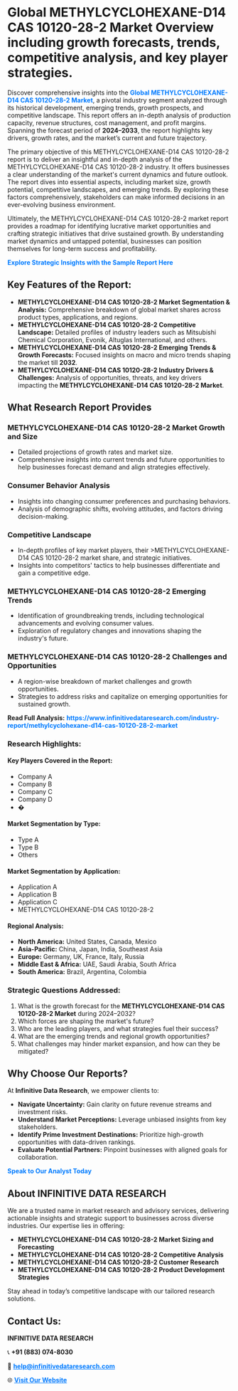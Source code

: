 <h1>Global METHYLCYCLOHEXANE-D14 CAS 10120-28-2 Market Overview including growth forecasts, trends, competitive analysis, and key player strategies.</h1>
<p>
Discover comprehensive insights into the 
<a href="https://www.infinitivedataresearch.com/industry-report/methylcyclohexane-d14-cas-10120-28-2-market" rel="dofollow" style="color: #007BFF; text-decoration: none;"><strong>Global METHYLCYCLOHEXANE-D14 CAS 10120-28-2 Market</strong></a>, a pivotal industry segment analyzed through its historical development, emerging trends, growth prospects, and competitive landscape. This report offers an in-depth analysis of production capacity, revenue structures, cost management, and profit margins. Spanning the forecast period of <strong>2024–2033</strong>, the report highlights key drivers, growth rates, and the market’s current and future trajectory.
</p>
<p>
The primary objective of this METHYLCYCLOHEXANE-D14 CAS 10120-28-2 report is to deliver an insightful and in-depth analysis of the METHYLCYCLOHEXANE-D14 CAS 10120-28-2 industry. It offers businesses a clear understanding of the market's current dynamics and future outlook. The report dives into essential aspects, including market size, growth potential, competitive landscapes, and emerging trends. By exploring these factors comprehensively, stakeholders can make informed decisions in an ever-evolving business environment.
</p>
<p>
Ultimately, the METHYLCYCLOHEXANE-D14 CAS 10120-28-2 market report provides a roadmap for identifying lucrative market opportunities and crafting strategic initiatives that drive sustained growth. By understanding market dynamics and untapped potential, businesses can position themselves for long-term success and profitability.
</p>
<p>
<a href="https://www.infinitivedataresearch.com/request-sample/reportId=102565" style="color: #007BFF; text-decoration: none;"><strong>Explore Strategic Insights with the Sample Report Here</strong></a>
</p>

<h2>Key Features of the Report:</h2>
<ul>
<li><strong>METHYLCYCLOHEXANE-D14 CAS 10120-28-2 Market Segmentation & Analysis:</strong> Comprehensive breakdown of global market shares across product types, applications, and regions.</li>
<li><strong>METHYLCYCLOHEXANE-D14 CAS 10120-28-2 Competitive Landscape:</strong> Detailed profiles of industry leaders such as Mitsubishi Chemical Corporation, Evonik, Altuglas International, and others.</li>
<li><strong>METHYLCYCLOHEXANE-D14 CAS 10120-28-2 Emerging Trends & Growth Forecasts:</strong> Focused insights on macro and micro trends shaping the market till <strong>2032</strong>.</li>
<li><strong>METHYLCYCLOHEXANE-D14 CAS 10120-28-2 Industry Drivers & Challenges:</strong> Analysis of opportunities, threats, and key drivers impacting the <strong>METHYLCYCLOHEXANE-D14 CAS 10120-28-2 Market</strong>.</li>
</ul>

<h2>What Research Report Provides</h2>
<h3>METHYLCYCLOHEXANE-D14 CAS 10120-28-2 Market Growth and Size</h3>
<ul>
<li>Detailed projections of growth rates and market size.</li>
<li>Comprehensive insights into current trends and future opportunities to help businesses forecast demand and align strategies effectively.</li>
</ul>

<h3>Consumer Behavior Analysis</h3>
<ul>
<li>Insights into changing consumer preferences and purchasing behaviors.</li>
<li>Analysis of demographic shifts, evolving attitudes, and factors driving decision-making.</li>
</ul>

<h3>Competitive Landscape</h3>
<ul>
<li>In-depth profiles of key market players, their >METHYLCYCLOHEXANE-D14 CAS 10120-28-2 market share, and strategic initiatives.</li>
<li>Insights into competitors' tactics to help businesses differentiate and gain a competitive edge.</li>
</ul>

<h3>METHYLCYCLOHEXANE-D14 CAS 10120-28-2 Emerging Trends</h3>
<ul>
<li>Identification of groundbreaking trends, including technological advancements and evolving consumer values.</li>
<li>Exploration of regulatory changes and innovations shaping the industry's future.</li>
</ul>

<h3>METHYLCYCLOHEXANE-D14 CAS 10120-28-2 Challenges and Opportunities</h3>
<ul>
<li>A region-wise breakdown of market challenges and growth opportunities.</li>
<li>Strategies to address risks and capitalize on emerging opportunities for sustained growth.</li>
</ul>
<p><strong>Read Full Analysis:</strong> <a href="https://www.infinitivedataresearch.com/industry-report/methylcyclohexane-d14-cas-10120-28-2-market" rel="dofollow" style="color: #007BFF; text-decoration: none;"><strong>https://www.infinitivedataresearch.com/industry-report/methylcyclohexane-d14-cas-10120-28-2-market</strong></a></p>
<h3>Research Highlights:</h3>
<h4>Key Players Covered in the Report:</h4>
<ul><li>Company A</li><li>Company B</li><li>Company C</li><li>Company D</li><li>�</li></ul>
<h4>Market Segmentation by Type:</h4>
<ul><li>Type A</li><li>Type B</li><li>Others</li></ul>
<h4>Market Segmentation by Application:</h4>
<ul><li>Application A</li><li>Application B</li><li>Application C</li><li>METHYLCYCLOHEXANE-D14 CAS 10120-28-2</li></ul>

<h4>Regional Analysis:</h4>
<ul>
<li><strong>North America:</strong> United States, Canada, Mexico</li>
<li><strong>Asia-Pacific:</strong> China, Japan, India, Southeast Asia</li>
<li><strong>Europe:</strong> Germany, UK, France, Italy, Russia</li>
<li><strong>Middle East & Africa:</strong> UAE, Saudi Arabia, South Africa</li>
<li><strong>South America:</strong> Brazil, Argentina, Colombia</li>
</ul>

<h3>Strategic Questions Addressed:</h3>
<ol>
<li>What is the growth forecast for the <strong>METHYLCYCLOHEXANE-D14 CAS 10120-28-2 Market</strong> during 2024–2032?</li>
<li>Which forces are shaping the market's future?</li>
<li>Who are the leading players, and what strategies fuel their success?</li>
<li>What are the emerging trends and regional growth opportunities?</li>
<li>What challenges may hinder market expansion, and how can they be mitigated?</li>
</ol>

<h2>Why Choose Our Reports?</h2>
<p>At <strong>Infinitive Data Research</strong>, we empower clients to:</p>
<ul>
<li><strong>Navigate Uncertainty:</strong> Gain clarity on future revenue streams and investment risks.</li>
<li><strong>Understand Market Perceptions:</strong> Leverage unbiased insights from key stakeholders.</li>
<li><strong>Identify Prime Investment Destinations:</strong> Prioritize high-growth opportunities with data-driven rankings.</li>
<li><strong>Evaluate Potential Partners:</strong> Pinpoint businesses with aligned goals for collaboration.</li>
</ul>
<p><a href="https://www.infinitivedataresearch.com/industry-report/methylcyclohexane-d14-cas-10120-28-2-market" rel="dofollow" style="color: #007BFF; text-decoration: none;"><strong>Speak to Our Analyst Today</strong></a></p>

<h2>About INFINITIVE DATA RESEARCH</h2>
<p>We are a trusted name in market research and advisory services, delivering actionable insights and strategic support to businesses across diverse industries. Our expertise lies in offering:</p>
<ul>
<li><strong>METHYLCYCLOHEXANE-D14 CAS 10120-28-2 Market Sizing and Forecasting</strong></li>
<li><strong>METHYLCYCLOHEXANE-D14 CAS 10120-28-2 Competitive Analysis</strong></li>
<li><strong>METHYLCYCLOHEXANE-D14 CAS 10120-28-2 Customer Research</strong></li>
<li><strong>METHYLCYCLOHEXANE-D14 CAS 10120-28-2 Product Development Strategies</strong></li>
</ul>
<p>Stay ahead in today’s competitive landscape with our tailored research solutions.</p>

<h2>Contact Us:</h2>
<p><strong>INFINITIVE DATA RESEARCH</strong></p>
<p>📞 <strong>+91 (883) 074-8030</strong></p>
<p>📧 <strong><a href="mailto:help@infinitivedataresearch.com" style="color: #007BFF;">help@infinitivedataresearch.com</a></strong></p>
<p>🌐 <strong><a href="https://www.infinitivedataresearch.com" rel="dofollow" style="color: #007BFF;">Visit Our Website</a></strong></p>